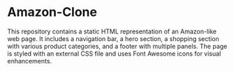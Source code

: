 # Amazon-Clone
This repository contains a static HTML representation of an Amazon-like web page. It includes a navigation bar, a hero section, a shopping section with various product categories, and a footer with multiple panels. The page is styled with an external CSS file and uses Font Awesome icons for visual enhancements.
